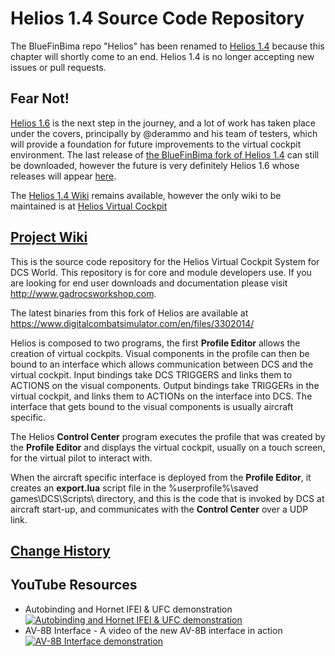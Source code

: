 # Helios 1.4 Source Code Repository

The BlueFinBima repo "Helios" has been renamed to [Helios 1.4](https://github.com/BlueFinBima/Helios14) because this chapter will shortly come to an end.  Helios 1.4 is no longer accepting new issues or pull requests.
## Fear Not!
[Helios 1.6](https://github.com/HeliosVirtualCockpit/Helios) is the next step in the journey, and a lot of work has taken place under the covers, principally by @derammo and his team of testers, which will provide a foundation for future improvements to the virtual cockpit environment.
The last release of [the BlueFinBima fork of Helios 1.4](https://github.com/BlueFinBima/Helios14/releases/tag/1.4.2020.0530) can still be downloaded, however the future is 
very definitely Helios 1.6 whose releases will appear [here](https://github.com/HeliosVirtualCockpit/Helios/releases).

The [Helios 1.4 Wiki](https://github.com/BlueFinBima/Helios14/wiki) remains available, however the only wiki to be maintained is at [Helios Virtual Cockpit](https://github.com/HeliosVirtualCockpit/Helios/wiki)


## [Project Wiki](https://github.com/BlueFinBima/Helios14/wiki)

This is the source code repository for the Helios Virtual Cockpit System for DCS World.  This repository is for core and module developers use.  If you are looking for end user downloads and documentation please visit http://www.gadrocsworkshop.com.

The latest binaries from this fork of Helios are available at https://www.digitalcombatsimulator.com/en/files/3302014/

Helios is composed to two programs, the first **Profile Editor** allows the creation of virtual cockpits.  Visual components in the profile can then be bound to an interface which allows communication between DCS and the virtual cockpit.  Input bindings take DCS TRIGGERS and links them to ACTIONS on the visual components.  Output bindings take TRIGGERs in the virtual cockpit, and links them to ACTIONs on the interface into DCS.  The interface that gets bound to the visual components is usually aircraft specific.

The Helios **Control Center** program executes the profile that was created by the **Profile Editor** and displays the virtual cockpit, usually on a touch screen, for the virtual pilot to interact with.

When the aircraft specific interface is deployed from the **Profile Editor**, it creates an **export.lua** script file in the %userprofile%\saved games\DCS\Scripts\ directory, and this is the code that is invoked by DCS at aircraft start-up, and communicates with the **Control Center** over a UDP link.

## [Change History](https://github.com/BlueFinBima/Helios14/wiki/Change-Log)

## YouTube Resources

* Autobinding and Hornet IFEI & UFC demonstration [![Autobinding and Hornet IFEI & UFC demonstration](http://img.youtube.com/vi/lEhG-TtENWc/0.jpg)](http://www.youtube.com/watch?v=lEhG-TtENWc)
* AV-8B Interface - A video of the new AV-8B interface in action [![AV-8B Interface demonstration](http://img.youtube.com/vi/4kQG0dJMROg/0.jpg)](http://www.youtube.com/watch?v=4kQG0dJMROg)
